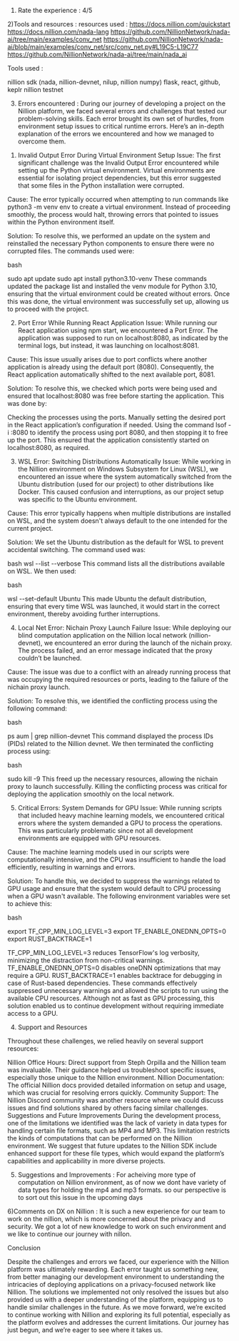 1) Rate the experience : 4/5

2)Tools and resources :
      resources used :
https://docs.nillion.com/quickstart
https://docs.nillion.com/nada-lang
https://github.com/NillionNetwork/nada-ai/tree/main/examples/conv_net
https://github.com/NillionNetwork/nada-ai/blob/main/examples/conv_net/src/conv_net.py#L19C5-L19C77
https://github.com/NillionNetwork/nada-ai/tree/main/nada_ai

Tools used :

nillion sdk (nada, nillion-devnet, nilup, nillion numpy)
flask, react, github, keplr nillion testnet

3) Errors encountered :
          During our journey of developing a project on the Nillion platform, we faced several errors and challenges that tested our problem-solving skills. Each error brought its own set of hurdles, from environment setup issues to critical runtime errors. Here’s an in-depth explanation of the errors we encountered and how we managed to overcome them.

1. Invalid Output Error During Virtual Environment Setup
Issue:
The first significant challenge was the Invalid Output Error encountered while setting up the Python virtual environment. Virtual environments are essential for isolating project dependencies, but this error suggested that some files in the Python installation were corrupted.

Cause:
The error typically occurred when attempting to run commands like python3 -m venv env to create a virtual environment. Instead of proceeding smoothly, the process would halt, throwing errors that pointed to issues within the Python environment itself.

Solution:
To resolve this, we performed an update on the system and reinstalled the necessary Python components to ensure there were no corrupted files. The commands used were:

bash

sudo apt update
sudo apt install python3.10-venv
These commands updated the package list and installed the venv module for Python 3.10, ensuring that the virtual environment could be created without errors. Once this was done, the virtual environment was successfully set up, allowing us to proceed with the project.

2. Port Error While Running React Application
Issue:
While running our React application using npm start, we encountered a Port Error. The application was supposed to run on localhost:8080, as indicated by the terminal logs, but instead, it was launching on localhost:8081.

Cause:
This issue usually arises due to port conflicts where another application is already using the default port (8080). Consequently, the React application automatically shifted to the next available port, 8081.

Solution:
To resolve this, we checked which ports were being used and ensured that localhost:8080 was free before starting the application. This was done by:

Checking the processes using the ports.
Manually setting the desired port in the React application’s configuration if needed.
Using the command lsof -i :8080 to identify the process using port 8080, and then stopping it to free up the port.
This ensured that the application consistently started on localhost:8080, as required.

3. WSL Error: Switching Distributions Automatically
Issue:
While working in the Nillion environment on Windows Subsystem for Linux (WSL), we encountered an issue where the system automatically switched from the Ubuntu distribution (used for our project) to other distributions like Docker. This caused confusion and interruptions, as our project setup was specific to the Ubuntu environment.

Cause:
This error typically happens when multiple distributions are installed on WSL, and the system doesn't always default to the one intended for the current project.

Solution:
We set the Ubuntu distribution as the default for WSL to prevent accidental switching. The command used was:

bash
wsl --list --verbose
This command lists all the distributions available on WSL. We then used:

bash

wsl --set-default Ubuntu
This made Ubuntu the default distribution, ensuring that every time WSL was launched, it would start in the correct environment, thereby avoiding further interruptions.

4. Local Net Error: Nichain Proxy Launch Failure
Issue:
While deploying our blind computation application on the Nillion local network (nillion-devnet), we encountered an error during the launch of the nichain proxy. The process failed, and an error message indicated that the proxy couldn’t be launched.

Cause:
The issue was due to a conflict with an already running process that was occupying the required resources or ports, leading to the failure of the nichain proxy launch.

Solution:
To resolve this, we identified the conflicting process using the following command:

bash

ps aum | grep nillion-devnet
This command displayed the process IDs (PIDs) related to the Nillion devnet. We then terminated the conflicting process using:

bash

sudo kill -9 <pid>
This freed up the necessary resources, allowing the nichain proxy to launch successfully. Killing the conflicting process was critical for deploying the application smoothly on the local network.

5. Critical Errors: System Demands for GPU
Issue:
While running scripts that included heavy machine learning models, we encountered critical errors where the system demanded a GPU to process the operations. This was particularly problematic since not all development environments are equipped with GPU resources.

Cause:
The machine learning models used in our scripts were computationally intensive, and the CPU was insufficient to handle the load efficiently, resulting in warnings and errors.

Solution:
To handle this, we decided to suppress the warnings related to GPU usage and ensure that the system would default to CPU processing when a GPU wasn't available. The following environment variables were set to achieve this:

bash

export TF_CPP_MIN_LOG_LEVEL=3
export TF_ENABLE_ONEDNN_OPTS=0
export RUST_BACKTRACE=1

TF_CPP_MIN_LOG_LEVEL=3 reduces TensorFlow's log verbosity, minimizing the distraction from non-critical warnings.
TF_ENABLE_ONEDNN_OPTS=0 disables oneDNN optimizations that may require a GPU.
RUST_BACKTRACE=1 enables backtrace for debugging in case of Rust-based dependencies.
These commands effectively suppressed unnecessary warnings and allowed the scripts to run using the available CPU resources. Although not as fast as GPU processing, this solution enabled us to continue development without requiring immediate access to a GPU.

4) Support and Resources

Throughout these challenges, we relied heavily on several support resources:

Nillion Office Hours: Direct support from Steph Orpilla and the Nillion team was invaluable. Their guidance helped us troubleshoot specific issues, especially those unique to the Nillion environment.
Nillion Documentation: The official Nillion docs provided detailed information on setup and usage, which was crucial for resolving errors quickly.
Community Support: The Nillion Discord community was another resource where we could discuss issues and find solutions shared by others facing similar challenges.
Suggestions and Future Improvements
During the development process, one of the limitations we identified was the lack of variety in data types for handling certain file formats, such as MP4 and MP3. This limitation restricts the kinds of computations that can be performed on the Nillion environment. We suggest that future updates to the Nillion SDK include enhanced support for these file types, which would expand the platform’s capabilities and applicability in more diverse projects.



5) Suggestions and Improvements :
	For acheiving more type of computation on Nillion environment, as of now we dont have variety of data types for holding the mp4 and mp3 formats. 
	so our perspective is to sort out  this issue in the upcoming days

6)Comments on DX on Nillion :
		It is such a new experience for our team to work on the nillion, which is more concerned about the privacy and security.
We got a lot of new knowledge to work on such environment and we like to continue our journey with nillon.

Conclusion

Despite the challenges and errors we faced, our experience with the Nillion platform was ultimately rewarding. Each error taught us something new, from better managing our development environment to understanding the intricacies of deploying applications on a privacy-focused network like Nillion. The solutions we implemented not only resolved the issues but also provided us with a deeper understanding of the platform, equipping us to handle similar challenges in the future.
As we move forward, we’re excited to continue working with Nillion and exploring its full potential, especially as the platform evolves and addresses the current limitations. Our journey has just begun, and we’re eager to see where it takes us.	

